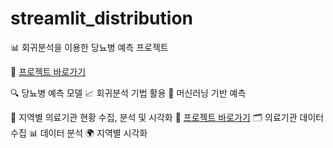 # streamlit_distribution

📊 회귀분석을 이용한 당뇨병 예측 프로젝트

🔗 [프로젝트 바로가기](https://appdistribution-kmux58esnfdwpmkymqtj4r.streamlit.app)

🔍 당뇨병 예측 모델
📈 회귀분석 기법 활용
🤖 머신러닝 기반 예측

🏥 지역별 의료기관 현황 수집, 분석 및 시각화
🔗 [프로젝트 바로가기](https://appdistribution-8hxhekazndn4kdzy2rnvvt.streamlit.app)
🗂️ 의료기관 데이터 수집
📊 데이터 분석
🌍 지역별 시각화
